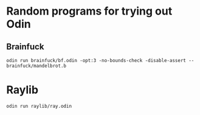 # Random programs for trying out Odin

## Brainfuck

`odin run brainfuck/bf.odin -opt:3 -no-bounds-check -disable-assert -- brainfuck/mandelbrot.b`

# Raylib

`odin run raylib/ray.odin`
